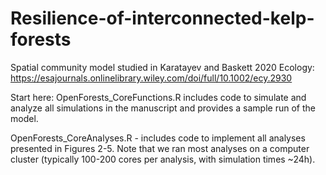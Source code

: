 # Resilience-of-interconnected-kelp-forests
Spatial community model studied in Karatayev and Baskett 2020 Ecology: https://esajournals.onlinelibrary.wiley.com/doi/full/10.1002/ecy.2930

Start here: OpenForests_CoreFunctions.R includes code to simulate and analyze all simulations in the manuscript and provides a sample run of the model.

OpenForests_CoreAnalyses.R - includes code to implement all analyses presented in Figures 2-5. Note that we ran most analyses on a computer cluster (typically 100-200 cores per analysis, with simulation times ~24h).
